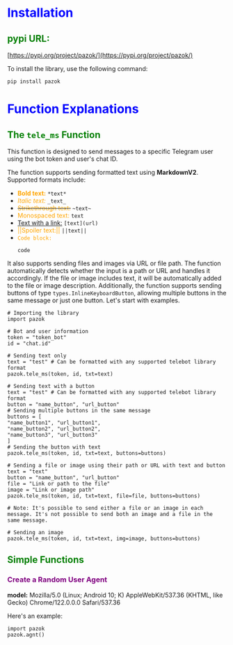 
# <span style="color:blue;">Installation</span>

## <span style="color:green;">pypi URL:</span>
[https://pypi.org/project/pazok/](https://pypi.org/project/pazok/)

To install the library, use the following command:
```
pip install pazok
```

# <span style="color:blue;">Function Explanations</span>

## <span style="color:green;">The `tele_ms` Function</span>

This function is designed to send messages to a specific Telegram user using the bot token and user's chat ID.

The function supports sending formatted text using **MarkdownV2**. Supported formats include:

- **<span style="color:orange;">Bold text:</span>** `*text*`
- *<span style="color:orange;">Italic text:</span>* `_text_`
- ~~<span style="color:orange;">Strikethrough text:</span>~~ `~text~`
- <span style="color:orange;">Monospaced text:</span> `text`
- <span style="color:orange;">[Text with a link:](https://example.com)</span> `[text](url)`
- <span style="color:orange;">||Spoiler text:||</span> `||text||`
- <span style="color:orange;">```Code block:```</span> 
  ```
  code
  ```

It also supports sending files and images via URL or file path. The function automatically detects whether the input is a path or URL and handles it accordingly. If the file or image includes text, it will be automatically added to the file or image description. Additionally, the function supports sending buttons of type `types.InlineKeyboardButton`, allowing multiple buttons in the same message or just one button. Let's start with examples.

```
# Importing the library
import pazok

# Bot and user information
token = "token_bot"
id = "chat.id"

# Sending text only
text = "test" # Can be formatted with any supported telebot library format
pazok.tele_ms(token, id, txt=text)

# Sending text with a button
text = "test" # Can be formatted with any supported telebot library format
button = "name_button", "url_button"
# Sending multiple buttons in the same message
buttons = [
"name_button1", "url_button1",
"name_button2", "url_button2",
"name_button3", "url_button3"
]
# Sending the button with text
pazok.tele_ms(token, id, txt=text, buttons=buttons)

# Sending a file or image using their path or URL with text and button
text = "text"
button = "name_button", "url_button"
file = "Link or path to the file"
image = "Link or image path"
pazok.tele_ms(token, id, txt=text, file=file, buttons=buttons)

# Note: It's possible to send either a file or an image in each message. It's not possible to send both an image and a file in the same message.

# Sending an image
pazok.tele_ms(token, id, txt=text, img=image, buttons=buttons)
```

## <span style="color:green;">Simple Functions</span>

### <span style="color:purple;">Create a Random User Agent</span>
**model:**
Mozilla/5.0 (Linux; Android 10; K) AppleWebKit/537.36 (KHTML, like Gecko) Chrome/122.0.0.0 Safari/537.36

Here's an example:
```
import pazok
pazok.agnt()
```

